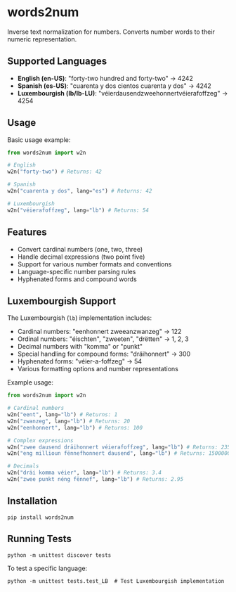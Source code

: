 # words2num

Inverse text normalization for numbers. Converts number words to their numeric representation.

## Supported Languages

- **English (en-US)**: "forty-two hundred and forty-two" → 4242
- **Spanish (es-US)**: "cuarenta y dos cientos cuarenta y dos" → 4242
- **Luxembourgish (lb/lb-LU)**: "véierdausendzweehonnertvéierafoffzeg" → 4254

## Usage

Basic usage example:

```python
from words2num import w2n

# English
w2n("forty-two") # Returns: 42

# Spanish
w2n("cuarenta y dos", lang="es") # Returns: 42

# Luxembourgish
w2n("véierafoffzeg", lang="lb") # Returns: 54
```

## Features

- Convert cardinal numbers (one, two, three)
- Handle decimal expressions (two point five)
- Support for various number formats and conventions
- Language-specific number parsing rules
- Hyphenated forms and compound words

## Luxembourgish Support

The Luxembourgish (`lb`) implementation includes:

- Cardinal numbers: "eenhonnert zweeanzwanzeg" → 122
- Ordinal numbers: "éischten", "zweeten", "drëtten" → 1, 2, 3
- Decimal numbers with "komma" or "punkt"
- Special handling for compound forms: "dräihonnert" → 300
- Hyphenated forms: "véier-a-foffzeg" → 54
- Various formatting options and number representations

Example usage:

```python
from words2num import w2n

# Cardinal numbers
w2n("eent", lang="lb") # Returns: 1
w2n("zwanzeg", lang="lb") # Returns: 20
w2n("eenhonnert", lang="lb") # Returns: 100

# Complex expressions
w2n("zwee dausend dräihonnert véierafoffzeg", lang="lb") # Returns: 2354
w2n("eng millioun fënnefhonnert dausend", lang="lb") # Returns: 1500000

# Decimals
w2n("dräi komma véier", lang="lb") # Returns: 3.4
w2n("zwee punkt néng fënnef", lang="lb") # Returns: 2.95
```

## Installation

```
pip install words2num
```

## Running Tests

```
python -m unittest discover tests
```

To test a specific language:

```
python -m unittest tests.test_LB  # Test Luxembourgish implementation
```